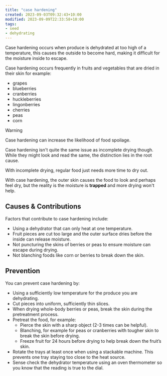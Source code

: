 ```yaml
---
title: "case hardening"
created: 2023-09-03T09:32:43+10:00
modified: 2023-09-09T22:33:58+10:00
tags:
- seed
- dehydrating
---
```


Case hardening occurs when produce is dehydrated at too high of a temperature, this causes the outside to become hard, making it difficult for the moisture inside to escape.

Case hardening occurs frequently in fruits and vegetables that are dried in their skin for example:
- grapes
- blueberries
- cranberries
- huckleberries
- lingonberries
- cherries
- peas
- corn

>[!warning]
>
> Case hardening can increase the likelihood of food spoilage.

Case hardening isn't quite the same issue as incomplete drying though. While they might look and read the same, the distinction lies in the root cause.

With incomplete drying, regular food just needs more time to dry out.

With case hardening, the outer skin causes the food to look and perhaps feel dry, but the reality is the moisture is **trapped** and more drying won't help.

## Causes & Contributions

Factors that contribute to case hardening include:
- Using a dehydrator that can only heat at one temperature.
- Fruit pieces are cut too large and the outer surface dries before the inside can release moisture.
- Not puncturing the skins of berries or peas to ensure moisture can escape during drying.
- Not blanching foods like corn or berries to break down the skin.

## Prevention

You can prevent case hardening by:
- Using a sufficiently low temperature for the produce you are dehydrating.
- Cut pieces into uniform, sufficiently thin slices.
- When drying whole-body berries or peas, break the skin during the pretreatment process.
- Pretreat the food, for example:
	- Pierce the skin with a sharp object (2-3 times can be helpful).
	- Blanching, for example for peas or cranberries with tougher skin to break the skin before drying.
	- Freeze fruit for 24 hours before drying to help break down the fruit’s skin.
- Rotate the trays at least once when using a stackable machine. This prevents one tray staying too close to the heat source.
- Sense check the dehydrator temperature using an oven thermometer so you know that the reading is true to the dial.